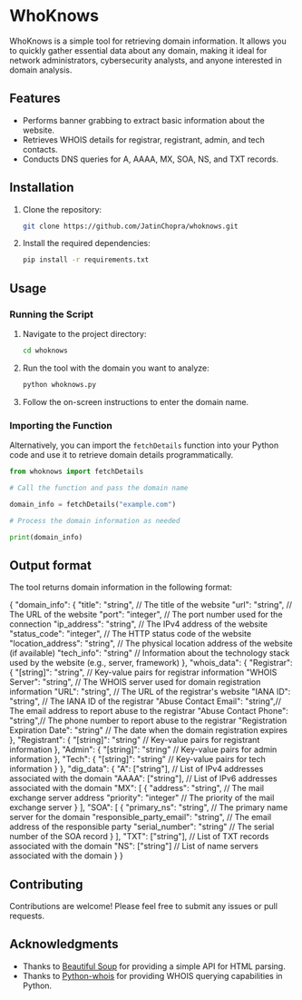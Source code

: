 # WhoKnows

WhoKnows is a simple tool for retrieving domain information. It allows you to quickly gather essential data about any domain, making it ideal for network administrators, cybersecurity analysts, and anyone interested in domain analysis.

## Features

- Performs banner grabbing to extract basic information about the website.
- Retrieves WHOIS details for registrar, registrant, admin, and tech contacts.
- Conducts DNS queries for A, AAAA, MX, SOA, NS, and TXT records.

## Installation

1. Clone the repository:

   ```bash
   git clone https://github.com/JatinChopra/whoknows.git
   ```

2. Install the required dependencies:

   ```bash
   pip install -r requirements.txt
   ```

## Usage

### Running the Script

1. Navigate to the project directory:

   ```bash
   cd whoknows
   ```

2. Run the tool with the domain you want to analyze:

   ```bash
   python whoknows.py
   ```

3. Follow the on-screen instructions to enter the domain name.

### Importing the Function

Alternatively, you can import the `fetchDetails` function into your Python code and use it to retrieve domain details programmatically.

```python
from whoknows import fetchDetails

# Call the function and pass the domain name

domain_info = fetchDetails("example.com")

# Process the domain information as needed

print(domain_info)
```


## Output format 
The tool returns domain information in the following format:

{
  "domain_info": {
    "title": "string",                // The title of the website
    "url": "string",                  // The URL of the website
    "port": "integer",                // The port number used for the connection
    "ip_address": "string",           // The IPv4 address of the website
    "status_code": "integer",         // The HTTP status code of the website
    "location_address": "string",     // The physical location address of the website (if available)
    "tech_info": "string"             // Information about the technology stack used by the website (e.g., server, framework)
  },
  "whois_data": {
    "Registrar": {
      "[string]": "string",           // Key-value pairs for registrar information
      "WHOIS Server": "string",       // The WHOIS server used for domain registration information
      "URL": "string",                // The URL of the registrar's website
      "IANA ID": "string",            // The IANA ID of the registrar
      "Abuse Contact Email": "string",// The email address to report abuse to the registrar
      "Abuse Contact Phone": "string",// The phone number to report abuse to the registrar
      "Registration Expiration Date": "string" // The date when the domain registration expires
    },
    "Registrant": {
      "[string]": "string"            // Key-value pairs for registrant information
    },
    "Admin": {
      "[string]": "string"            // Key-value pairs for admin information
    },
    "Tech": {
      "[string]": "string"            // Key-value pairs for tech information
    }
  },
  "dig_data": {
    "A": ["string"],                   // List of IPv4 addresses associated with the domain
    "AAAA": ["string"],                // List of IPv6 addresses associated with the domain
    "MX": [
      {
        "address": "string",           // The mail exchange server address
        "priority": "integer"          // The priority of the mail exchange server
      }
    ],
    "SOA": [
      {
        "primary_ns": "string",        // The primary name server for the domain
        "responsible_party_email": "string", // The email address of the responsible party
        "serial_number": "string"      // The serial number of the SOA record
      }
    ],
    "TXT": ["string"],                 // List of TXT records associated with the domain
    "NS": ["string"]                   // List of name servers associated with the domain
  }
}


## Contributing

Contributions are welcome! Please feel free to submit any issues or pull requests.

## Acknowledgments

- Thanks to [Beautiful Soup](https://www.crummy.com/software/BeautifulSoup/) for providing a simple API for HTML parsing.
- Thanks to [Python-whois](https://pypi.org/project/python-whois/) for providing WHOIS querying capabilities in Python.